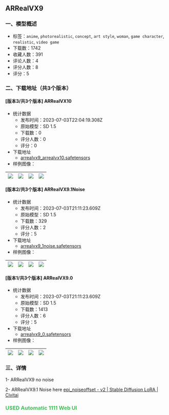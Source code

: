 ## ARRealVX9
### 一、模型概述

- 标签：`anime`, `photorealistic`, `concept`, `art style`, `woman`, `game character`, `realistic`, `video game`
- 下载数：1742
- 收藏人数：391
- 评论人数：4
- 评分人数：8
- 评分：5

### 二、下载地址（共3个版本）

#### [版本3/共3个版本] ARRealVX10

- 统计数据
  - 发布时间：2023-07-03T22:04:19.308Z
  - 原始模型：SD 1.5
  - 下载数：0
  - 评分人数：0
  - 评分：0
- 下载地址
  - [arrealvx9_arrealvx10.safetensors](https://civitai.com/api/download/models/109677)
- 样例图像：

| <img src="https://image.civitai.com/xG1nkqKTMzGDvpLrqFT7WA/f687d3e0-b282-4394-a3de-bc2e638438ec/width=450/1395617.jpeg" /> | <img src="https://image.civitai.com/xG1nkqKTMzGDvpLrqFT7WA/59f91fc5-30fb-4346-a246-79fe1e78226a/width=450/1395674.jpeg" /> | <img src="https://image.civitai.com/xG1nkqKTMzGDvpLrqFT7WA/2e8d135e-6a82-4f2f-ac0b-c4f55660f38f/width=450/1395741.jpeg" /> | <img src="https://image.civitai.com/xG1nkqKTMzGDvpLrqFT7WA/30a4fc0c-102f-4afc-bec4-601cc8f9a1f8/width=450/1395856.jpeg" /> |
| ---- | ---- | ---- | ---- |

#### [版本2/共3个版本] ARRealVX9.1Noise

- 统计数据
  - 发布时间：2023-07-03T21:11:23.609Z
  - 原始模型：SD 1.5
  - 下载数：329
  - 评分人数：2
  - 评分：5
- 下载地址
  - [arrealvx9_1noise.safetensors](https://civitai.com/api/download/models/107361)
- 样例图像：

| <img src="https://image.civitai.com/xG1nkqKTMzGDvpLrqFT7WA/4e054bc5-8334-4005-8166-ae6bc6cda26c/width=450/1348600.jpeg" /> | <img src="https://image.civitai.com/xG1nkqKTMzGDvpLrqFT7WA/96a2fb68-b1f3-4235-98b7-4f357c20437e/width=450/1347838.jpeg" /> | <img src="https://image.civitai.com/xG1nkqKTMzGDvpLrqFT7WA/43464765-426b-4280-905d-dddc251a7f8b/width=450/1347874.jpeg" /> | <img src="https://image.civitai.com/xG1nkqKTMzGDvpLrqFT7WA/54afe32e-ec46-40c1-b292-1081ca71bb95/width=450/1347895.jpeg" /> |
| ---- | ---- | ---- | ---- |

#### [版本1/共3个版本] ARRealVX9.0

- 统计数据
  - 发布时间：2023-07-03T21:11:23.609Z
  - 原始模型：SD 1.5
  - 下载数：1413
  - 评分人数：6
  - 评分：5
- 下载地址
  - [arrealvx9_0.safetensors](https://civitai.com/api/download/models/60705)
- 样例图像：

| <img src="https://image.civitai.com/xG1nkqKTMzGDvpLrqFT7WA/f4327939-bea2-4cc9-9d27-41b9da359728/width=450/666695.jpeg" /> | <img src="https://image.civitai.com/xG1nkqKTMzGDvpLrqFT7WA/f1eac3e2-75ee-4ceb-b8a3-a5d6398a097b/width=450/666697.jpeg" /> | <img src="https://image.civitai.com/xG1nkqKTMzGDvpLrqFT7WA/95abf5f0-5f8f-4f2c-b442-68e7d5c12d89/width=450/666698.jpeg" /> | <img src="https://image.civitai.com/xG1nkqKTMzGDvpLrqFT7WA/12e2e2d5-a902-4b43-8a26-e73f03046416/width=450/666699.jpeg" /> |
| ---- | ---- | ---- | ---- |


### 三、详情
<p>1- ARRealVX9 no noise</p><p>2- ARRealVX9.1 Noise here <a target="_blank" rel="ugc" href="https://civitai.com/models/13941?modelVersionId=16576">epi_noiseoffset - v2 | Stable Diffusion LoRA | Civitai</a></p><h3 id="heading-3"><span style="color:#40c057">USED Automatic 1111 Web UI</span></h3><p></p>
